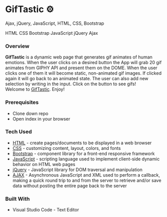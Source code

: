 # GifTastic **:gear:**
Ajax, jQuery, JavaScript, HTML, CSS, Bootstrap

HTML
CSS
Bootstrap
JavaScript
jQuery
Ajax

### Overview

**GifTastic** is a dynamic web page that generates gif animates of human emotions. When the user clicks on a desired button the App will 
grab 20 gif animates from GIPHY API and present them on the DOME. When the user clicks one of them it will become static, non-animated gif images. If clicked again it will go back to an animated state.
The user can also add new selection by writing in the input. Click on the button to see gifs!
<br>
Welcome to [GifTastic](https://bgitana.github.io/TriviaGame/). Enjoy!

### Prerequisites

- Clone down repo
- Open index in your browser
   

### Tech Used

* [HTML](https://html.com/) - create pages/documents to be displayed in a web browser
* [CSS](https://www.w3schools.com/Css/css_intro.asp) - customizing content, layout, colors, and fonts
* [Bootstrap](https://www.bootstrapcdn.com/) - component library for a front-end responsive framework
* [JavaScript](https://www.javascript.com/) - scripting language used to implement client-side dynamic behavior on HTML web pages
* [jQuery](https://jquery.com/) - JavaScript library for DOM traversal and manipulation
* [AJAX](https://developer.mozilla.org/en-US/docs/Web/Guide/AJAX/Getting_Started) - Asynchronous JavaScript and XML used to perform a callback, making a quick round trip to and from the server to retrieve and/or save data without posting the entire page back to the server


### Built With
- Visual Studio Code - Text Editor

